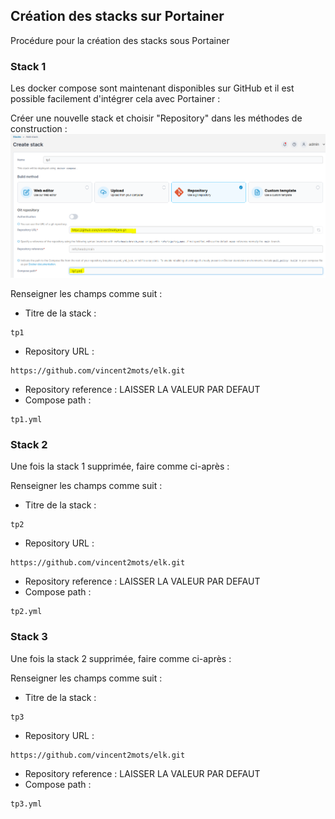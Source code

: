 ## Création des stacks sur Portainer

Procédure pour la création des stacks sous Portainer

### Stack 1
Les docker compose sont maintenant disponibles sur GitHub et il est possible facilement d'intégrer cela avec Portainer :

Créer une nouvelle stack et choisir "Repository" dans les méthodes de construction :
![](https://raw.githubusercontent.com/vincent2mots/elk/main/Portainer/images/tp1.PNG)

Renseigner les champs comme suit :
- Titre de la stack :
``` 
tp1
``` 
- Repository URL : 
``` 
https://github.com/vincent2mots/elk.git
```
- Repository reference : LAISSER LA VALEUR PAR DEFAUT
- Compose path : 
``` 
tp1.yml
``` 

### Stack 2
Une fois la stack 1 supprimée, faire comme ci-après :

Renseigner les champs comme suit :
- Titre de la stack :
``` 
tp2
``` 
- Repository URL : 
``` 
https://github.com/vincent2mots/elk.git
```
- Repository reference : LAISSER LA VALEUR PAR DEFAUT
- Compose path : 
``` 
tp2.yml
``` 

### Stack 3
Une fois la stack 2 supprimée, faire comme ci-après :

Renseigner les champs comme suit :
- Titre de la stack :
``` 
tp3
``` 
- Repository URL : 
``` 
https://github.com/vincent2mots/elk.git
```
- Repository reference : LAISSER LA VALEUR PAR DEFAUT
- Compose path : 
``` 
tp3.yml
``` 